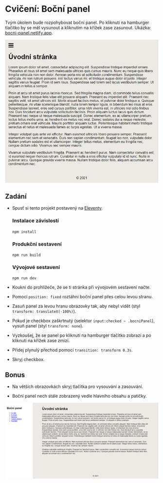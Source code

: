 # Cvičení: Boční panel

Tvým úkolem bude rozpohybovat boční panel. Po kliknutí na hamburger tlačítko by se měl vysunout a kliknutím na křížek zase zasunout. Ukázka: [bocni-panel.netlify.app](https://bocni-panel.netlify.app/).

![ukázka](zadani/male.gif)

## Zadání

- Spusť si tento projekt postavený na [Eleventy](https://www.11ty.dev/).

  ### Instalace závislostí

  `npm install`

  ### Produkční sestavení

  `npm run build`

  ### Vývojové sestavení

  `npm run dev`

- Koukni do prohlížeče, že se ti stránka při vývojovém sestavení načte.

- Pomocí `position: fixed` roztáhni boční panel přes celou levou stranu.

- Zasuň panel za levou hranu obrazovky tak, aby nebyl vidět (styl `transform: translateX(-100%)`).

- Pokud je checkbox zaškrtnutý (selektor `input:checked ~ .bocniPanel`), vysuň panel (styl `transform: none`).

- Vyzkoušej, že se panel po kliknutí na hamburger tlačítko zobrazí a po kliknutí na křížek zase zmizí.

- Přidej plynulý přechod pomocí `transition: transform 0.3s`.

- Skryj checkbox.

## Bonus

- Na větších obrazovkách skryj tlačítka pro vysouvání a zasouvání.

- Boční panel nech stále zobrazený vedle hlavního obsahu a patičky.

![ukázka velké obrazovky](zadani/velke.png)
